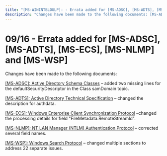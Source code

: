 ```yaml
---
title: "[MS-WININTBLOGLP]: - Errata added for [MS-ADSC], [MS-ADTS], [MS-ECS], [MS-NLMP] and [MS-WSP]"
description: "Changes have been made to the following documents: [MS-ADSC]: Active Directory Schema Classes – added two missing lines for the"
---
```


# 09/16 - Errata added for [MS-ADSC], [MS-ADTS], [MS-ECS], [MS-NLMP] and [MS-WSP]

<p>Changes have been made to the following documents:</p>
<p><span><a href="/openspecs/windows_protocols/MS-WINERRATA/23692afc-99f5-43fe-bfc2-b904a7bbbe18">[MS-ADSC]:
Active Directory Schema Classes</a></span> – added two missing lines for the
defaultSecurityDescriptor in the Class samDomain topic.</p>
<p><span><a href="/openspecs/windows_protocols/MS-WINERRATA/fe563333-6e4f-4198-9bf5-741a523cd0d7">[MS-ADTS]:
Active Directory Technical Specification</a></span> – changed the description
for authdata.</p>
<p><span><a href="/openspecs/windows_protocols/MS-WINERRATA/14723ac7-a367-468d-9c69-947e2edcc8e8">[MS-ECS]:
Windows Enterprise Client Synchronization Protocol</a></span> –changed the
processing details for field &quot;FileMetadata.RemoteStreamId&quot;.</p>
<p><span><a href="/openspecs/windows_protocols/MS-WINERRATA/9ce693d1-c255-43cf-93be-14dbba80ed51">[MS-NLMP]:
NT LAN Manager (NTLM) Authentication Protocol</a></span> – corrected several
field names.</p>
<p><span><a href="/openspecs/windows_protocols/MS-WINERRATA/52a418c4-7503-4c50-b144-3dc450d5bc98">[MS-WSP]:
Windows Search Protocol</a></span> – changed multiple sections to address 22
separate issues.</p>

                